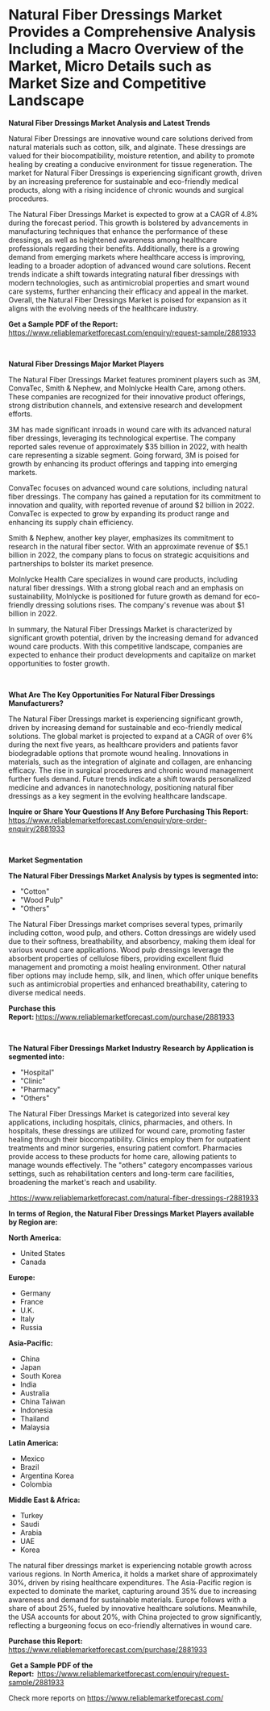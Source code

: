 <p><h1>Natural Fiber Dressings Market Provides a Comprehensive Analysis Including a Macro Overview of the Market, Micro Details such as Market Size and Competitive Landscape</h1></p><p><strong>Natural Fiber Dressings Market Analysis and Latest Trends</strong></p>
<p><p>Natural Fiber Dressings are innovative wound care solutions derived from natural materials such as cotton, silk, and alginate. These dressings are valued for their biocompatibility, moisture retention, and ability to promote healing by creating a conducive environment for tissue regeneration. The market for Natural Fiber Dressings is experiencing significant growth, driven by an increasing preference for sustainable and eco-friendly medical products, along with a rising incidence of chronic wounds and surgical procedures.</p><p>The Natural Fiber Dressings Market is expected to grow at a CAGR of 4.8% during the forecast period. This growth is bolstered by advancements in manufacturing techniques that enhance the performance of these dressings, as well as heightened awareness among healthcare professionals regarding their benefits. Additionally, there is a growing demand from emerging markets where healthcare access is improving, leading to a broader adoption of advanced wound care solutions. Recent trends indicate a shift towards integrating natural fiber dressings with modern technologies, such as antimicrobial properties and smart wound care systems, further enhancing their efficacy and appeal in the market. Overall, the Natural Fiber Dressings Market is poised for expansion as it aligns with the evolving needs of the healthcare industry.</p></p>
<p><strong>Get a Sample PDF of the Report:&nbsp;</strong> <a href="https://www.reliablemarketforecast.com/enquiry/request-sample/2881933?utm_campaign=2458&utm_medium=2&utm_source=Github&utm_content=ia&utm_term=12032025&utm_id=natural-fiber-dressings">https://www.reliablemarketforecast.com/enquiry/request-sample/2881933</a></p>
<p>&nbsp;</p>
<p><strong>Natural Fiber Dressings Major Market Players</strong></p>
<p><p>The Natural Fiber Dressings Market features prominent players such as 3M, ConvaTec, Smith & Nephew, and Molnlycke Health Care, among others. These companies are recognized for their innovative product offerings, strong distribution channels, and extensive research and development efforts.</p><p>3M has made significant inroads in wound care with its advanced natural fiber dressings, leveraging its technological expertise. The company reported sales revenue of approximately $35 billion in 2022, with health care representing a sizable segment. Going forward, 3M is poised for growth by enhancing its product offerings and tapping into emerging markets.</p><p>ConvaTec focuses on advanced wound care solutions, including natural fiber dressings. The company has gained a reputation for its commitment to innovation and quality, with reported revenue of around $2 billion in 2022. ConvaTec is expected to grow by expanding its product range and enhancing its supply chain efficiency.</p><p>Smith & Nephew, another key player, emphasizes its commitment to research in the natural fiber sector. With an approximate revenue of $5.1 billion in 2022, the company plans to focus on strategic acquisitions and partnerships to bolster its market presence.</p><p>Molnlycke Health Care specializes in wound care products, including natural fiber dressings. With a strong global reach and an emphasis on sustainability, Molnlycke is positioned for future growth as demand for eco-friendly dressing solutions rises. The company's revenue was about $1 billion in 2022.</p><p>In summary, the Natural Fiber Dressings Market is characterized by significant growth potential, driven by the increasing demand for advanced wound care products. With this competitive landscape, companies are expected to enhance their product developments and capitalize on market opportunities to foster growth.</p></p>
<p>&nbsp;</p>
<p><strong>What Are The Key Opportunities For Natural Fiber Dressings Manufacturers?</strong></p>
<p><p>The Natural Fiber Dressings market is experiencing significant growth, driven by increasing demand for sustainable and eco-friendly medical solutions. The global market is projected to expand at a CAGR of over 6% during the next five years, as healthcare providers and patients favor biodegradable options that promote wound healing. Innovations in materials, such as the integration of alginate and collagen, are enhancing efficacy. The rise in surgical procedures and chronic wound management further fuels demand. Future trends indicate a shift towards personalized medicine and advances in nanotechnology, positioning natural fiber dressings as a key segment in the evolving healthcare landscape.</p></p>
<p><strong>Inquire or Share Your Questions If Any Before Purchasing This Report:</strong> <a href="https://www.reliablemarketforecast.com/enquiry/pre-order-enquiry/2881933?utm_campaign=2458&utm_medium=2&utm_source=Github&utm_content=ia&utm_term=12032025&utm_id=natural-fiber-dressings">https://www.reliablemarketforecast.com/enquiry/pre-order-enquiry/2881933</a></p>
<p>&nbsp;</p>
<p><strong>Market Segmentation</strong></p>
<p><strong>The Natural Fiber Dressings Market Analysis by types is segmented into:</strong></p>
<p><ul><li>"Cotton"</li><li>"Wood Pulp"</li><li>"Others"</li></ul></p>
<p><p>The Natural Fiber Dressings market comprises several types, primarily including cotton, wood pulp, and others. Cotton dressings are widely used due to their softness, breathability, and absorbency, making them ideal for various wound care applications. Wood pulp dressings leverage the absorbent properties of cellulose fibers, providing excellent fluid management and promoting a moist healing environment. Other natural fiber options may include hemp, silk, and linen, which offer unique benefits such as antimicrobial properties and enhanced breathability, catering to diverse medical needs.</p></p>
<p><strong>Purchase this Report:&nbsp;</strong><a href="https://www.reliablemarketforecast.com/purchase/2881933?utm_campaign=2458&utm_medium=2&utm_source=Github&utm_content=ia&utm_term=12032025&utm_id=natural-fiber-dressings">https://www.reliablemarketforecast.com/purchase/2881933</a></p>
<p>&nbsp;</p>
<p><strong>The Natural Fiber Dressings Market Industry Research by Application is segmented into:</strong></p>
<p><ul><li>"Hospital"</li><li>"Clinic"</li><li>"Pharmacy"</li><li>"Others"</li></ul></p>
<p><p>The Natural Fiber Dressings Market is categorized into several key applications, including hospitals, clinics, pharmacies, and others. In hospitals, these dressings are utilized for wound care, promoting faster healing through their biocompatibility. Clinics employ them for outpatient treatments and minor surgeries, ensuring patient comfort. Pharmacies provide access to these products for home care, allowing patients to manage wounds effectively. The "others" category encompasses various settings, such as rehabilitation centers and long-term care facilities, broadening the market's reach and usability.</p></p>
<p><a href="https://www.reliablemarketforecast.com/natural-fiber-dressings-r2881933?utm_campaign=2458&utm_medium=2&utm_source=Github&utm_content=ia&utm_term=12032025&utm_id=natural-fiber-dressings">&nbsp;https://www.reliablemarketforecast.com/natural-fiber-dressings-r2881933</a></p>
<p><strong>In terms of Region, the Natural Fiber Dressings Market Players available by Region are:</strong></p>
<p>
    <p> <strong> North America: </strong>
        <ul>
            <li>United States</li>
            <li>Canada</li>
        </ul>
        </p> 
    <p> <strong> Europe: </strong>
        <ul>
            <li>Germany</li>
            <li>France</li>
            <li>U.K.</li>
            <li>Italy</li>
            <li>Russia</li>
        </ul>
        </p> 
    <p> <strong> Asia-Pacific: </strong>
        <ul>
            <li>China</li>
            <li>Japan</li>
            <li>South Korea</li>
            <li>India</li>
            <li>Australia</li>
            <li>China Taiwan</li>
            <li>Indonesia</li>
            <li>Thailand</li>
            <li>Malaysia</li>
        </ul>
        </p> 
    <p> <strong> Latin America: </strong>
        <ul>
            <li>Mexico</li>
            <li>Brazil</li>
            <li>Argentina Korea</li>
            <li>Colombia</li>
        </ul>
        </p> 
    <p> <strong> Middle East & Africa: </strong>
        <ul>
            <li>Turkey</li>
            <li>Saudi</li>
            <li>Arabia</li>
            <li>UAE</li>
            <li>Korea</li>
        </ul>
    </p>
    </p>
<p><p>The natural fiber dressings market is experiencing notable growth across various regions. In North America, it holds a market share of approximately 30%, driven by rising healthcare expenditures. The Asia-Pacific region is expected to dominate the market, capturing around 35% due to increasing awareness and demand for sustainable materials. Europe follows with a share of about 25%, fueled by innovative healthcare solutions. Meanwhile, the USA accounts for about 20%, with China projected to grow significantly, reflecting a burgeoning focus on eco-friendly alternatives in wound care.</p></p>
<p><strong>Purchase this Report: </strong><a href="https://www.reliablemarketforecast.com/purchase/2881933?utm_campaign=2458&utm_medium=2&utm_source=Github&utm_content=ia&utm_term=12032025&utm_id=natural-fiber-dressings">https://www.reliablemarketforecast.com/purchase/2881933</a></p>
<p>&nbsp;<strong>Get a Sample PDF of the Report:&nbsp;&nbsp;</strong><a href="https://www.reliablemarketforecast.com/enquiry/request-sample/2881933?utm_campaign=2458&utm_medium=2&utm_source=Github&utm_content=ia&utm_term=12032025&utm_id=natural-fiber-dressings">https://www.reliablemarketforecast.com/enquiry/request-sample/2881933</a></p>
<p><strong></strong></p>
<p>Check more reports on <a href="https://www.reliablemarketforecast.com/?utm_campaign=2458&utm_medium=2&utm_source=Github&utm_content=ia&utm_term=12032025&utm_id=natural-fiber-dressings">https://www.reliablemarketforecast.com/</a></p>